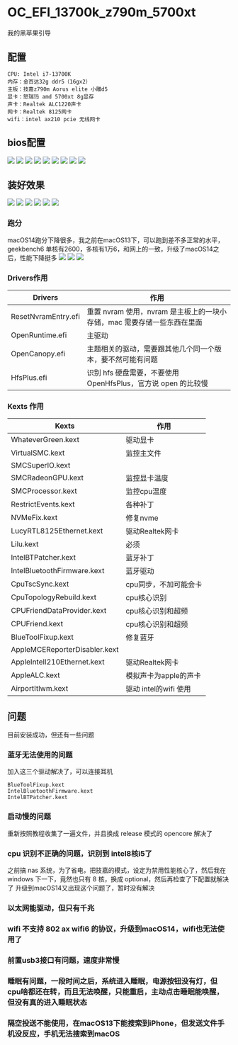 # OC_EFI_13700k_z790m_5700xt
我的黑苹果引导

## 配置
```
CPU: Intel i7-13700K
内存：金百达32g ddr5（16gx2）
主板：技嘉z790m Aorus elite 小雕d5
显卡：怒瑞玛 amd 5700xt 8g显存
声卡：Realtek ALC1220声卡
网卡：Realtek 8125网卡
wifi：intel ax210 pcie 无线网卡
```

## bios配置
![](WX20230903-140723@2x.png)
![](WX20230903-140752@2x.png)
![](WX20230903-140810@2x.png)
![](WX20230903-140910@2x.png)
![](WX20230903-140923@2x.png)
![](WX20230903-140942@2x.png)
![](WX20230903-141004@2x.png)
![](WX20230903-141016@2x.png)
![](WX20230903-141046@2x.png)

## 装好效果
![](images/WX20230902-182251@2x.png)
![](images/WX20230902-182356@2x.png)
![](images/WX20230902-182347@2x.png)
![](images/WX20230902-182341@2x.png)
![](images/WX20230902-182323@2x.png)
![](images/WX20230902-182311@2x.png)

### 跑分
macOS14跑分下降很多，我之前在macOS13下，可以跑到差不多正常的水平，geekbench6 单核有2600，多核有1万6，和网上的一致，升级了macOS14之后，性能下降挺多
![](images/WX20230902-182208@2x.png)
![](images/WX20230902-184924@2x.png)
![](images/WX20230902-184911@2x.png)

### Drivers作用
|Drivers|作用|
|----|----|
|ResetNvramEntry.efi|重置 nvram 使用，nvram 是主板上的一块小存储，mac 需要存储一些东西在里面|
|OpenRuntime.efi|主驱动|
|OpenCanopy.efi|主题相关的驱动，需要跟其他几个同一个版本，要不然可能有问题|
|HfsPlus.efi|识别 hfs 硬盘需要，不要使用 OpenHfsPlus，官方说 open 的比较慢|

### Kexts 作用
|Kexts|作用|
|----|----|
|WhateverGreen.kext|驱动显卡|
|VirtualSMC.kext|监控主文件|
|SMCSuperIO.kext||
|SMCRadeonGPU.kext|监控显卡温度|
|SMCProcessor.kext|监控cpu温度|
|RestrictEvents.kext|各种补丁|
|NVMeFix.kext|修复nvme|
|LucyRTL8125Ethernet.kext|驱动Realtek网卡|
|Lilu.kext|必须|
|IntelBTPatcher.kext|蓝牙补丁|
|IntelBluetoothFirmware.kext|蓝牙驱动|
|CpuTscSync.kext|cpu同步，不加可能会卡|
|CpuTopologyRebuild.kext|cpu核心识别|
|CPUFriendDataProvider.kext|cpu核心识别和超频|
|CPUFriend.kext|cpu核心识别和超频|
|BlueToolFixup.kext|修复蓝牙|
|AppleMCEReporterDisabler.kext||
|AppleIntelI210Ethernet.kext|驱动Realtek网卡|
|AppleALC.kext|模拟声卡为apple的声卡|
|AirportItlwm.kext|驱动 intel的wifi 使用|

## 问题
目前安装成功，但还有一些问题

### 蓝牙无法使用的问题
加入这三个驱动解决了，可以连接耳机
```
BlueToolFixup.kext
IntelBluetoothFirmware.kext
IntelBTPatcher.kext
```

### 启动慢的问题
重新按照教程收集了一遍文件，并且换成 release 模式的 opencore 解决了

### cpu 识别不正确的问题，识别到 intel8核i5了
之前搞 nas 系统，为了省电，把技嘉的模式，设定为禁用性能核心了，然后我在 windows 下一下，竟然也只有 8 核，换成 optional，然后再检查了下配置就解决了
升级到macOS14又出现这个问题了，暂时没有解决

### 以太网能驱动，但只有千兆
### wifi 不支持 802 ax wifi6 的协议，升级到macOS14，wifi也无法使用了
### 前置usb3接口有问题，速度非常慢
### 睡眠有问题，一段时间之后，系统进入睡眠，电源按钮没有灯，但cpu啥都还在转，而且无法唤醒，只能重启，主动点击睡眠能唤醒，但没有真的进入睡眠状态
### 隔空投送不能使用，在macOS13下能搜索到iPhone，但发送文件手机没反应，手机无法搜索到macOS
